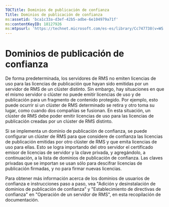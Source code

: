 ```yaml
---
TOCTitle: Dominios de publicación de confianza
Title: Dominios de publicación de confianza
ms:assetid: 'bca1c33a-d3ef-42b5-adbe-6e104979a71f'
ms:contentKeyID: 18127926
ms:mtpsurl: 'https://technet.microsoft.com/es-es/library/Cc747738(v=WS.10)'
---
```


Dominios de publicación de confianza
====================================

De forma predeterminada, los servidores de RMS no emiten licencias de uso para las licencias de publicación que hayan sido emitidas por un servidor de RMS de un clúster distinto. Sin embargo, hay situaciones en que el mismo servidor o clúster no puede emitir licencias de uso y de publicación para un fragmento de contenido protegido. Por ejemplo, esto puede ocurrir si un clúster de RMS determinado se retira y otro toma su lugar, como cuando dos compañías se fusionan. En esta situación, un clúster de RMS debe poder emitir licencias de uso para las licencias de publicación creadas por un clúster de RMS distinto.

Si se implementa un dominio de publicación de confianza, se puede configurar un clúster de RMS para que considere de confianza las licencias de publicación emitidas por otro clúster de RMS y que emita licencias de uso para ellas. Esto se logra importando del otro servidor el certificado emisor de licencias de servidor y la clave privada, y agregándolo, a continuación, a la lista de dominios de publicación de confianza. Las claves privadas que se importan se usan sólo para descifrar licencias de publicación firmadas, y no para firmar nuevas licencias.

Para obtener más información acerca de los dominios de usuarios de confianza e instrucciones paso a paso, vea "Adición y desinstalación de dominios de publicación de confianza" y "Establecimiento de directivas de confianza" en "Operación de un servidor de RMS", en esta recopilación de documentación.
